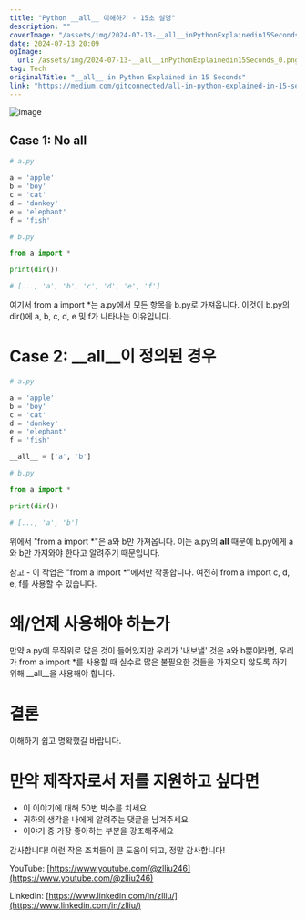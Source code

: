 ```yaml
---
title: "Python __all__ 이해하기 - 15초 설명"
description: ""
coverImage: "/assets/img/2024-07-13-__all__inPythonExplainedin15Seconds_0.png"
date: 2024-07-13 20:09
ogImage: 
  url: /assets/img/2024-07-13-__all__inPythonExplainedin15Seconds_0.png
tag: Tech
originalTitle: "__all__ in Python Explained in 15 Seconds"
link: "https://medium.com/gitconnected/all-in-python-explained-in-15-seconds-0cdb2135fdfd"
---
```




![image](/assets/img/2024-07-13-__all__inPythonExplainedin15Seconds_0.png)

## Case 1: No __all__

```python
# a.py

a = 'apple'
b = 'boy'
c = 'cat'
d = 'donkey'
e = 'elephant'
f = 'fish'
```

```python
# b.py

from a import *

print(dir())

# [..., 'a', 'b', 'c', 'd', 'e', 'f']
```

<div class="content-ad"></div>

여기서 from a import *는 a.py에서 모든 항목을 b.py로 가져옵니다. 이것이 b.py의 dir()에 a, b, c, d, e 및 f가 나타나는 이유입니다.

# Case 2: __all__이 정의된 경우

```python
# a.py

a = 'apple'
b = 'boy'
c = 'cat'
d = 'donkey'
e = 'elephant'
f = 'fish'

__all__ = ['a', 'b']
```

```python
# b.py

from a import *

print(dir())

# [..., 'a', 'b']
```

<div class="content-ad"></div>

위에서 "from a import *"은 a와 b만 가져옵니다. 이는 a.py의 __all__ 때문에 b.py에게 a와 b만 가져와야 한다고 알려주기 때문입니다.

참고 - 이 작업은 "from a import *"에서만 작동합니다. 여전히 from a import c, d, e, f를 사용할 수 있습니다.

# 왜/언제 사용해야 하는가

만약 a.py에 무작위로 많은 것이 들어있지만 우리가 '내보낼' 것은 a와 b뿐이라면, 우리가 from a import *를 사용할 때 실수로 많은 불필요한 것들을 가져오지 않도록 하기 위해 __all__을 사용해야 합니다.

<div class="content-ad"></div>

# 결론

이해하기 쉽고 명확했길 바랍니다.

# 만약 제작자로서 저를 지원하고 싶다면

- 이 이야기에 대해 50번 박수를 치세요
- 귀하의 생각을 나에게 알려주는 댓글을 남겨주세요
- 이야기 중 가장 좋아하는 부분을 강조해주세요

<div class="content-ad"></div>

감사합니다! 이런 작은 조치들이 큰 도움이 되고, 정말 감사합니다!

YouTube: [https://www.youtube.com/@zlliu246](https://www.youtube.com/@zlliu246)

LinkedIn: [https://www.linkedin.com/in/zlliu/](https://www.linkedin.com/in/zlliu/)